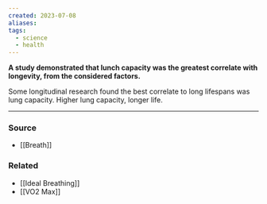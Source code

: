 ```yaml
---
created: 2023-07-08
aliases: 
tags:
  - science
  - health
---
```

**A study demonstrated that lunch capacity was the greatest correlate with longevity, from the considered factors.**

Some longitudinal research found the best correlate to long lifespans was lung capacity. Higher lung capacity, longer life.

---

### Source
- [[Breath]]

### Related
- [[Ideal Breathing]] 
- [[VO2 Max]]